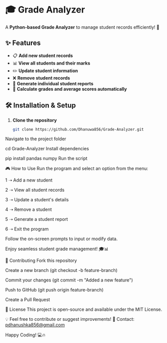 # 🎓 Grade Analyzer

A **Python-based Grade Analyzer** to manage student records efficiently! 🚀  

## ✨ Features
- 📋 **Add new student records**
- 📊 **View all students and their marks**
- ✏️ **Update student information**
- ❌ **Remove student records**
- 📑 **Generate individual student reports**
- 🎯 **Calculate grades and average scores automatically**

## 🛠 Installation & Setup
1. **Clone the repository**  
   ```bash
   git clone https://github.com/Dhanuwa856/Grade-Analyzer.git
Navigate to the project folder


cd Grade-Analyzer
Install dependencies


pip install pandas numpy
Run the script


🎮 How to Use
Run the program and select an option from the menu:

1 ➝ Add a new student

2 ➝ View all student records

3 ➝ Update a student's details

4 ➝ Remove a student

5 ➝ Generate a student report

6 ➝ Exit the program

Follow the on-screen prompts to input or modify data.

Enjoy seamless student grade management! 🎓📊

🤝 Contributing
Fork this repository

Create a new branch (git checkout -b feature-branch)

Commit your changes (git commit -m "Added a new feature")

Push to GitHub (git push origin feature-branch)

Create a Pull Request

📜 License
This project is open-source and available under the MIT License.

💡 Feel free to contribute or suggest improvements!
📩 Contact: pdhanushka856@gmail.com

Happy Coding! 💻🔥


